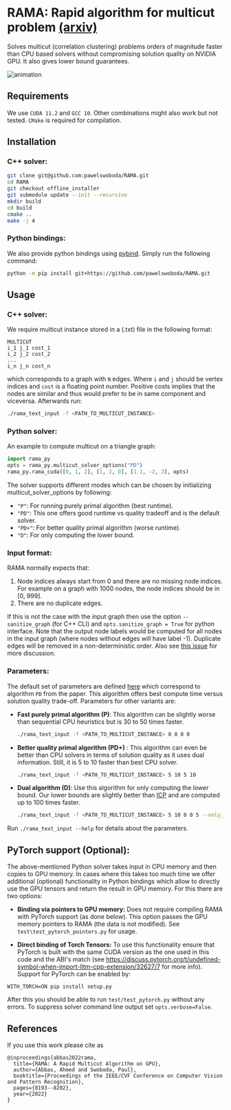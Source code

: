 # RAMA: Rapid algorithm for multicut problem [(arxiv)](https://arxiv.org/abs/2109.01838)
Solves multicut (correlation clustering) problems orders of magnitude faster than CPU based solvers without compromising solution quality on NVIDIA GPU. It also gives lower bound guarantees.

![animation](./misc/contraction_animation.gif)

## Requirements
We use `CUDA 11.2` and `GCC 10`. Other combinations might also work but not tested. `CMake` is required for compilation.

## Installation

### C++ solver:
```bash
git clone git@github.com:pawelswoboda/RAMA.git
cd RAMA
git checkout offline_installer
git submodule update --init --recursive
mkdir build
cd build
cmake ..
make -j 4
```

### Python bindings:
We also provide python bindings using [pybind](https://github.com/pybind/pybind11). Simply run the following command:

```bash
python -m pip install git+https://github.com/pawelswoboda/RAMA.git
```

## Usage

### C++ solver:
We require multicut instance stored in a (.txt) file in the following format:
```
MULTICUT
i_1 j_1 cost_1
i_2 j_2 cost_2
...
i_n j_n cost_n
```
which corresponds to a graph with `N` edges. Where `i` and `j` should be vertex indices and `cost` is a floating point number. Positive costs implies that the nodes are similar and thus would prefer to be in same component and viceversa. Afterwards run:
```bash
./rama_text_input -f <PATH_TO_MULTICUT_INSTANCE>
```

### Python solver:
An example to compute multicut on a triangle graph:
```python
import rama_py
opts = rama_py.multicut_solver_options("PD")
rama_py.rama_cuda([0, 1, 2], [1, 2, 0], [1.1, -2, 3], opts) 
```
The solver supports different modes which can be chosen by initializing multicut_solver_options by following:
- `"P"`: For running purely primal algorithm (best runtime).
- `"PD"`: This one offers good runtime vs quality tradeoff and is the default solver.
- `"PD+"`: For better quality primal algorithm (worse runtime). 
- `"D"`: For only computing the lower bound.
### Input format:
RAMA normally expects that:
1. Node indices always start from 0 and there are no missing node indices. For example on a graph with 1000 nodes, the node indices should be in [0, 999]. 
2. There are no duplicate edges.

If this is not the case with the input graph then use the option `--sanitize_graph` (for C++ CLI) and `opts.sanitize_graph = True` for python interface. 
Note that the output node labels would be computed for all nodes in the input graph (where nodes without edges will have label -1). Duplicate edges will be removed in a non-deterministic order. Also see [this issue](https://github.com/pawelswoboda/RAMA/issues/26#issuecomment-1029949689) for more discussion.
### Parameters:
The default set of parameters are defined [here](include/multicut_solver_options.h) which correspond to algorithm `PD` from the paper. This algorithm offers best compute time versus solution quality trade-off.  Parameters for other variants are:

 - **Fast purely primal algorithm (P)**:
 This algorithm can be slightly worse than sequential CPU heuristics but is 30 to 50 times faster. 
	```bash
	./rama_text_input -f <PATH_TO_MULTICUT_INSTANCE> 0 0 0 0
	```
- **Better quality primal algorithm (PD+)** :
This algorithm can even be better than CPU solvers in terms of solution quality as it uses dual information. Still, it is 5 to 10 faster than best CPU solver.
	```bash
	./rama_text_input -f <PATH_TO_MULTICUT_INSTANCE> 5 10 5 10
	```
- **Dual algorithm (D)**:
Use this algorithm for only computing the lower bound. Our lower bounds are slightly better than [ICP](http://proceedings.mlr.press/v80/lange18a.html) and are computed up to 100 times faster.
	```bash
	./rama_text_input -f <PATH_TO_MULTICUT_INSTANCE> 5 10 0 0 5 --only_lb
	```
Run  `./rama_text_input --help` for details about the parameters. 


## PyTorch support (Optional):
The above-mentioned Python solver takes input in CPU memory and then copies to GPU memory. In cases where this takes too much time we offer additional (optional) functionality in Python bindings which allow to directly use the GPU tensors and return the result in GPU memory. For this there are two options:

- **Binding via pointers to GPU memory:**
Does not require compiling RAMA with PyTorch support (as done below). This option passes the GPU memory pointers to RAMA (the data is not modified). See 
`test\test_pytorch_pointers.py` for usage.

- **Direct binding of Torch Tensors:**
To use this functionality ensure that PyTorch is built with the same CUDA version as the one used in this code and the ABI's match (see https://discuss.pytorch.org/t/undefined-symbol-when-import-lltm-cpp-extension/32627/7 for more info). Support for PyTorch can be enabled by:
```
WITH_TORCH=ON pip install setup.py
```
After this you should be able to run `test/test_pytorch.py` without any errors. To suppress solver command line output set `opts.verbose=False`.

## References
If you use this work please cite as
```
@inproceedings{abbas2022rama,
  title={RAMA: A Rapid Multicut Algorithm on GPU},
  author={Abbas, Ahmed and Swoboda, Paul},
  booktitle={Proceedings of the IEEE/CVF Conference on Computer Vision and Pattern Recognition},
  pages={8193--8202},
  year={2022}
}
